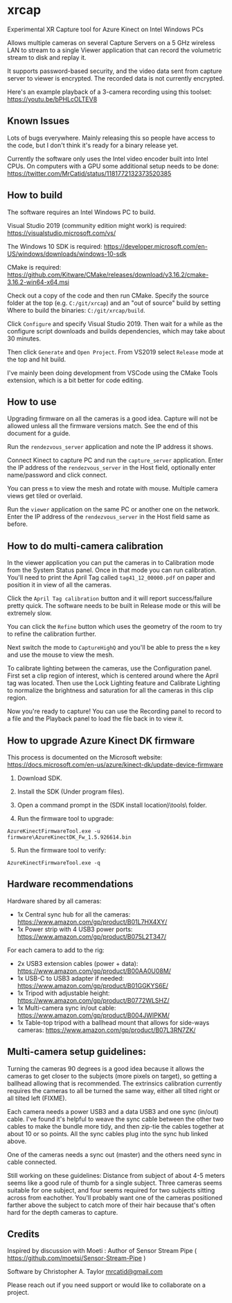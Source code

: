 # xrcap
Experimental XR Capture tool for Azure Kinect on Intel Windows PCs

Allows multiple cameras on several Capture Servers on a 5 GHz wireless LAN to stream to a single Viewer application that can record the volumetric stream to disk and replay it.

It supports password-based security, and the video data sent from capture server to viewer is encrypted.  The recorded data is not currently encrypted.

Here's an example playback of a 3-camera recording using this toolset: https://youtu.be/bPHLcOLTEV8

## Known Issues

Lots of bugs everywhere.  Mainly releasing this so people have access to the code, but I don't think it's ready for a binary release yet.

Currently the software only uses the Intel video encoder built into Intel CPUs.
On computers with a GPU some additional setup needs to be done: https://twitter.com/MrCatid/status/1181772132373520385


## How to build

The software requires an Intel Windows PC to build.

Visual Studio 2019 (community edition might work) is required: https://visualstudio.microsoft.com/vs/

The Windows 10 SDK is required: https://developer.microsoft.com/en-US/windows/downloads/windows-10-sdk

CMake is required: https://github.com/Kitware/CMake/releases/download/v3.16.2/cmake-3.16.2-win64-x64.msi

Check out a copy of the code and then run CMake.  Specify the source folder at the top (e.g. `C:/git/xrcap`) and an "out of source" build by setting Where to build the binaries: `C:/git/xrcap/build`.

Click `Configure` and specify Visual Studio 2019.  Then wait for a while as the configure script downloads and builds dependencies, which may take about 30 minutes.

Then click `Generate` and `Open Project`.  From VS2019 select `Release` mode at the top and hit build.

I've mainly been doing development from VSCode using the CMake Tools extension, which is a bit better for code editing.

## How to use

Upgrading firmware on all the cameras is a good idea.  Capture will not be allowed unless all the firmware versions match.  See the end of this document for a guide.

Run the `rendezvous_server` application and note the IP address it shows.

Connect Kinect to capture PC and run the `capture_server` application.  Enter the IP address of the `rendezvous_server` in the Host field, optionally enter name/password and click connect.

You can press `m` to view the mesh and rotate with mouse.  Multiple camera views get tiled or overlaid.

Run the `viewer` application on the same PC or another one on the network.  Enter the IP address of the `rendezvous_server` in the Host field same as before.


## How to do multi-camera calibration

In the viewer application you can put the cameras in to Calibration mode from the System Status panel.  Once in that mode you can run calibration.  You'll need to print the April Tag called `tag41_12_00000.pdf` on paper and position it in view of all the cameras.

Click the `April Tag calibration` button and it will report success/failure pretty quick.  The software needs to be built in Release mode or this will be extremely slow.

You can click the `Refine` button which uses the geometry of the room to try to refine the calibration further.

Next switch the mode to `CaptureHighQ` and you'll be able to press the `m` key and use the mouse to view the mesh.

To calibrate lighting between the cameras, use the Configuration panel.  First set a clip region of interest, which is centered around where the April tag was located.  Then use the Lock Lighting feature and Calibrate Lighting to normalize the brightness and saturation for all the cameras in this clip region.

Now you're ready to capture!  You can use the Recording panel to record to a file and the Playback panel to load the file back in to view it.


## How to upgrade Azure Kinect DK firmware

This process is documented on the Microsoft website:
https://docs.microsoft.com/en-us/azure/kinect-dk/update-device-firmware

1. Download SDK.

2. Install the SDK (Under program files).

3. Open a command prompt in the (SDK install location)\tools\ folder.

4. Run the firmware tool to upgrade:

`AzureKinectFirmwareTool.exe -u firmware\AzureKinectDK_Fw_1.5.926614.bin`

5. Run the firmware tool to verify:

`AzureKinectFirmwareTool.exe -q`


## Hardware recommendations

Hardware shared by all cameras:
+ 1x Central sync hub for all the cameras: https://www.amazon.com/gp/product/B01L7HX4XY/
+ 1x Power strip with 4 USB3 power ports: https://www.amazon.com/gp/product/B075L2T347/

For each camera to add to the rig:

+ 2x USB3 extension cables (power + data): https://www.amazon.com/gp/product/B00AA0U08M/
+ 1x USB-C to USB3 adapter if needed: https://www.amazon.com/gp/product/B01GGKYS6E/
+ 1x Tripod with adjustable height: https://www.amazon.com/gp/product/B0772WLSHZ/
+ 1x Multi-camera sync in/out cable: https://www.amazon.com/gp/product/B004JWIPKM/
+ 1x Table-top tripod with a ballhead mount that allows for side-ways cameras: https://www.amazon.com/gp/product/B07L3RN7ZK/


## Multi-camera setup guidelines:

Turning the cameras 90 degrees is a good idea because it allows the cameras to get closer to the subjects (more pixels on target), so getting a ballhead allowing that is recommended.  The extrinsics calibration currently requires the cameras to all be turned the same way, either all tilted right or all tilted left (FIXME).

Each camera needs a power USB3 and a data USB3 and one sync (in/out) cable.  I've found it's helpful to weave the sync cable between the other two cables to make the bundle more tidy, and then zip-tie the cables together at about 10 or so points.  All the sync cables plug into the sync hub linked above.

One of the cameras needs a sync out (master) and the others need sync in cable connected.

Still working on these guidelines: Distance from subject of about 4-5 meters seems like a good rule of thumb for a single subject.  Three cameras seems suitable for one subject, and four seems required for two subjects sitting across from eachother.  You'll probably want one of the cameras positioned farther above the subject to catch more of their hair because that's often hard for the depth cameras to capture.


## Credits

Inspired by discussion with Moeti : Author of Sensor Stream Pipe ( https://github.com/moetsi/Sensor-Stream-Pipe )

Software by Christopher A. Taylor mrcatid@gmail.com

Please reach out if you need support or would like to collaborate on a project.
